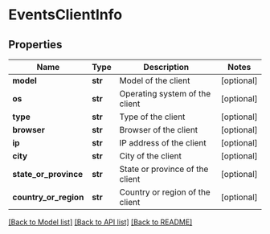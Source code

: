 # EventsClientInfo

## Properties
Name | Type | Description | Notes
------------ | ------------- | ------------- | -------------
**model** | **str** | Model of the client | [optional] 
**os** | **str** | Operating system of the client | [optional] 
**type** | **str** | Type of the client | [optional] 
**browser** | **str** | Browser of the client | [optional] 
**ip** | **str** | IP address of the client | [optional] 
**city** | **str** | City of the client | [optional] 
**state_or_province** | **str** | State or province of the client | [optional] 
**country_or_region** | **str** | Country or region of the client | [optional] 

[[Back to Model list]](../README.md#documentation-for-models) [[Back to API list]](../README.md#documentation-for-api-endpoints) [[Back to README]](../README.md)


